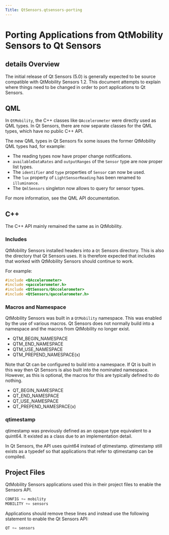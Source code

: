 ```yaml
---
Title: QtSensors.qtsensors-porting
---
```

        
Porting Applications from QtMobility Sensors to Qt Sensors
==========================================================

<span class="subtitle"></span>
details
Overview
--------

The initial release of Qt Sensors (5.0) is generally expected to be source compatible with QtMobility Sensors 1.2. This document attempts to explain where things need to be changed in order to port applications to Qt Sensors.

<span id="qml"></span>
QML
---

In `QtMobility`, the C++ classes like `QAccelerometer` were directly used as QML types. In Qt Sensors, there are now separate classes for the QML types, which have no public C++ API.

The new QML types in Qt Sensors fix some issues the former QtMobility QML types had, for example:

-   The reading types now have proper change notifications.
-   `availableDataRates` and `outputRanges` of the `Sensor` type are now proper list types.
-   The `identifier` and `type` properties of `Sensor` can now be used.
-   The `lux` property of `LightSensorReading` has been renamed to `illuminance`.
-   The `QmlSensors` singleton now allows to query for sensor types.

For more information, see the QML API documentation.

<span id="c"></span>
C++
---

The C++ API mainly remained the same as in QtMobility.

<span id="includes"></span>
### Includes

QtMobility Sensors installed headers into a `Qt` Sensors directory. This is also the directory that Qt Sensors uses. It is therefore expected that includes that worked with QtMobility Sensors should continue to work.

For example:

``` cpp
#include <QAccelerometer>
#include <qaccelerometer.h>
#include <QtSensors/QAccelerometer>
#include <QtSensors/qaccelerometer.h>
```

<span id="macros-and-namespace"></span>
### Macros and Namespace

QtMobility Sensors was built in a `QtMobility` namespace. This was enabled by the use of various macros. Qt Sensors does not normally build into a namespace and the macros from QtMobility no longer exist.

-   QTM\_BEGIN\_NAMESPACE
-   QTM\_END\_NAMESPACE
-   QTM\_USE\_NAMESPACE
-   QTM\_PREPEND\_NAMESPACE(x)

Note that Qt can be configured to build into a namespace. If Qt is built in this way then Qt Sensors is also built into the nominated namespace. However, as this is optional, the macros for this are typically defined to do nothing.

-   QT\_BEGIN\_NAMESPACE
-   QT\_END\_NAMESPACE
-   QT\_USE\_NAMESPACE
-   QT\_PREPEND\_NAMESPACE(x)

<span id="qtimestamp"></span>
### qtimestamp

qtimestamp was previously defined as an opaque type equivalent to a quint64. It existed as a class due to an implementation detail.

In Qt Sensors, the API uses quint64 instead of qtimestamp. qtimestamp still exists as a typedef so that applications that refer to qtimestamp can be compiled.

<span id="project-files"></span>
Project Files
-------------

QtMobility Sensors applications used this in their project files to enable the Sensors API.

``` cpp
CONFIG += mobility
MOBILITY += sensors
```

Applications should remove these lines and instead use the following statement to enable the Qt Sensors API:

``` cpp
QT += sensors
```

